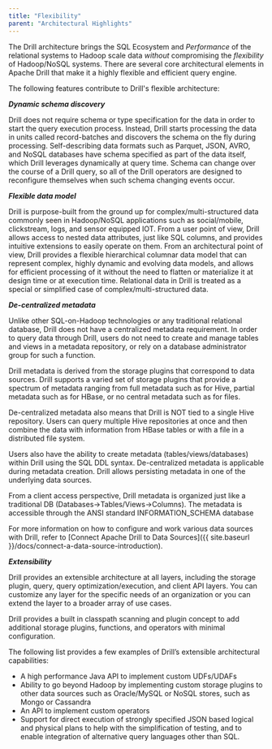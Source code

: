```yaml
---
title: "Flexibility"
parent: "Architectural Highlights"
---
```

The Drill architecture brings the SQL Ecosystem and *Performance* of
the relational systems to Hadoop scale data *without* compromising 
the *flexibility* of Hadoop/NoSQL systems. There are several core
architectural elements in Apache Drill that make it a highly flexible and
efficient query engine.

The following features contribute to Drill's flexible architecture:

**_Dynamic schema discovery_**

Drill does not require schema or type specification for the data in order to
start the query execution process. Instead, Drill starts processing the data
in units called record-batches and discovers the schema on the fly during
processing. Self-describing data formats such as Parquet, JSON, AVRO, and
NoSQL databases have schema specified as part of the data itself, which Drill
leverages dynamically at query time. Schema can change over the course of a
Drill query, so all of the Drill operators are designed to reconfigure
themselves when such schema changing events occur.

**_Flexible data model_**

Drill is purpose-built from the ground up for complex/multi-structured data
commonly seen in Hadoop/NoSQL applications such as social/mobile, clickstream,
logs, and sensor equipped IOT. From a user point of view, Drill allows access
to nested data attributes, just like SQL columns, and provides intuitive
extensions to easily operate on them. From an architectural point of view,
Drill provides a flexible hierarchical columnar data model that can represent
complex, highly dynamic and evolving data models, and allows for efficient
processing of it without the need to flatten or materialize it at design time
or at execution time. Relational data in Drill is treated as a special or
simplified case of complex/multi-structured data.

**_De-centralized metadata_**

Unlike other SQL-on-Hadoop technologies or any traditional relational
database, Drill does not have a centralized metadata requirement. In order to
query data through Drill, users do not need to create and manage tables and
views in a metadata repository, or rely on a database administrator group for
such a function.

Drill metadata is derived from the storage plugins that correspond to data
sources. Drill supports a varied set of storage plugins that provide a
spectrum of metadata ranging from full metadata such as for Hive, partial
metadata such as for HBase, or no central metadata such as for files.

De-centralized metadata also means that Drill is NOT tied to a single Hive
repository. Users can query multiple Hive repositories at once and then
combine the data with information from HBase tables or with a file in a
distributed file system.

Users also have the ability to create metadata (tables/views/databases) within
Drill using the SQL DDL syntax. De-centralized metadata is applicable during
metadata creation. Drill allows persisting metadata in one of the underlying
data sources.

From a client access perspective, Drill metadata is organized just like a
traditional DB (Databases->Tables/Views->Columns). The metadata is accessible
through the ANSI standard INFORMATION_SCHEMA database

For more information on how to configure and work various data sources with
Drill, refer to [Connect Apache Drill to Data Sources]({{ site.baseurl }}/docs/connect-a-data-source-introduction).

**_Extensibility_**

Drill provides an extensible architecture at all layers, including the storage
plugin, query, query optimization/execution, and client API layers. You can
customize any layer for the specific needs of an organization or you can
extend the layer to a broader array of use cases.

Drill provides a built in classpath scanning and plugin concept to add
additional storage plugins, functions, and operators with minimal
configuration.

The following list provides a few examples of Drill’s extensible architectural
capabilities:

* A high performance Java API to implement custom UDFs/UDAFs
* Ability to go beyond Hadoop by implementing custom storage plugins to other data sources such as Oracle/MySQL or NoSQL stores, such as Mongo or Cassandra
* An API to implement custom operators
* Support for direct execution of strongly specified JSON based logical and physical plans to help with the simplification of testing, and to enable integration of alternative query languages other than SQL.